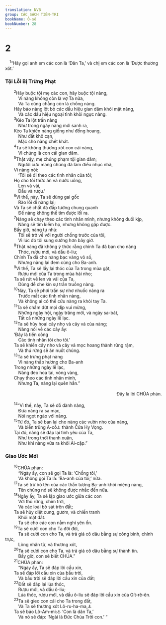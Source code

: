 ```yaml
---
translation: NVB
group: CÁC SÁCH TIÊN-TRI
bookName: Ô-sê 
bookNumber: 28
---
```


<div class="title"><h1>2</h1></div>
<span class="verse os_2_1"> <sup>1</sup>“Hãy gọi anh em các con là ‘Dân Ta,’ và chị em các con là ‘Được thương xót.’ <br/></span>
<div class="title"><h3>Tội Lỗi Bị Trừng Phạt </h3></div>
<span class="verse os_2_2">  <sup>2</sup>Hãy buộc tội mẹ các con, hãy buộc tội nàng, <br/>   Vì nàng không còn là vợ Ta nữa, <br/>   Và Ta cũng chẳng còn là chồng nàng. <br/>  Hãy bảo nàng lột bỏ các dấu hiệu gian dâm khỏi mặt nàng, <br/>   Và các dấu hiệu ngoại tình khỏi ngực nàng. <br/></span>
<span class="verse os_2_3">  <sup>3</sup>Kẻo Ta lột trần nàng <br/>   Như trong ngày nàng mới sanh ra, <br/>  Kẻo Ta khiến nàng giống như đồng hoang, <br/>   Như đất khô cạn, <br/>   Mặc cho nàng chết khát. <br/></span>
<span class="verse os_2_4">  <sup>4</sup>Ta sẽ không thương xót con cái nàng, <br/>   Vì chúng là con cái gian dâm. <br/></span>
<span class="verse os_2_5">  <sup>5</sup>Thật vậy, mẹ chúng phạm tội gian dâm; <br/>   Người cưu mang chúng đã làm điều nhục nhã, <br/>  Vì nàng nói: <br/>   ‘Tôi sẽ đi theo các tình nhân của tôi; <br/>  Họ cho tôi thức ăn và nước uống, <br/>   Len và vải, <br/>   Dầu và rượu.’ <br/></span>
<span class="verse os_2_6">  <sup>6</sup>Vì thế, này, Ta sẽ dùng gai gốc <br/>   Rào lối đi nàng lại; <br/>  Và Ta sẽ chất đá đắp tường chung quanh <br/>   Để nàng không thể tìm được lối ra. <br/></span>
<span class="verse os_2_7">  <sup>7</sup>Nàng sẽ chạy theo các tình nhân mình, nhưng không đuổi kịp, <br/>   Nàng sẽ tìm kiếm họ, nhưng không gặp được. <br/>  Bấy giờ, nàng tự nhủ: <br/>   Tôi sẽ trở về với người chồng trước của tôi, <br/>   Vì lúc đó tôi sung sướng hơn bây giờ. <br/></span>
<span class="verse os_2_8">  <sup>8</sup>Thật nàng đã không ý thức rằng chính Ta đã ban cho nàng <br/>   Thóc, rượu mới, và dầu ô-liu; <br/>  Chính Ta đã cho nàng bạc vàng vô số, <br/>   Nhưng nàng lại đem cúng cho Ba-anh. <br/></span>
<span class="verse os_2_9">  <sup>9</sup>Vì thế, Ta sẽ lấy lại thóc của Ta trong mùa gặt, <br/>   Rượu mới của Ta trong mùa hái nho; <br/>  Ta sẽ rút về len và vải của Ta, <br/>   Dùng để che kín sự trần truồng nàng. <br/></span>
<span class="verse os_2_10">  <sup>10</sup>Này, Ta sẽ phơi trần sự nhơ nhuốc nàng ra <br/>   Trước mắt các tình nhân nàng, <br/>   Và không ai có thể cứu nàng ra khỏi tay Ta. <br/></span>
<span class="verse os_2_11">  <sup>11</sup>Ta sẽ chấm dứt mọi dịp vui mừng, <br/>   Những ngày hội, ngày trăng mới, và ngày sa-bát, <br/>   Tất cả những ngày lễ lạc. <br/></span>
<span class="verse os_2_12">  <sup>12</sup>Ta sẽ hủy hoại cây nho và cây vả của nàng; <br/>   Nàng nói về các cây ấy: <br/>  ‘Đây là tiền công <br/>   Các tình nhân tôi cho tôi.’ <br/>  Ta sẽ khiến cây nho và cây vả mọc hoang thành rừng rậm, <br/>   Và thú rừng sẽ ăn nuốt chúng. <br/></span>
<span class="verse os_2_13">  <sup>13</sup>Ta sẽ trừng phạt nàng <br/>   Vì nàng thắp hương cho Ba-anh <br/>  Trong những ngày lễ lạc, <br/>   Nàng đeo hoa tai, vòng vàng, <br/>  Chạy theo các tình nhân mình, <br/>   Nhưng Ta, nàng lại quên hẳn.” <br/> <aside style="text-align:right;">Đây là lời CHÚA phán. </aside><br/></span>
<span class="verse os_2_14">  <sup>14</sup>“Vì thế, này, Ta sẽ dỗ dành nàng, <br/>   Đưa nàng ra sa mạc, <br/>   Nói ngọt ngào với nàng. <br/></span>
<span class="verse os_2_15">  <sup>15</sup>Từ đó, Ta sẽ ban lại cho nàng các vườn nho của nàng, <br/>   Và biến trũng A-cô<a data-toggle="tooltip" data-placement="bottom" title="Có nghĩa là ‘khuấy rối.’">⚓</a> thành Cửa Hy Vọng. <br/>  Tại đó, nàng sẽ đáp lại tình yêu của Ta, <br/>   Như trong thời thanh xuân, <br/>   Như khi nàng vừa ra khỏi Ai-cập.” <br/></span>
<div class="title"><h3>Giao Ước Mới </h3></div>
<span class="verse os_2_16">  <sup>16</sup>CHÚA phán: <br/>   “Ngày ấy, con sẽ gọi Ta là: ‘Chồng tôi,’ <br/>   Và không gọi Ta là: ‘Ba-anh của tôi,’ nữa. <br/></span>
<span class="verse os_2_17">  <sup>17</sup>Ta sẽ trừ bỏ tên của các thần tượng Ba-anh khỏi miệng nàng, <br/>   Tên chúng nó sẽ không được nhắc đến nữa. <br/></span>
<span class="verse os_2_18">  <sup>18</sup>Ngày ấy, Ta sẽ lập giao ước giữa các con <br/>   Với thú rừng, chim trời, <br/>   Và các loài bò sát trên đất; <br/>  Ta sẽ hủy diệt cung, gươm, và chiến tranh <br/>   Khỏi mặt đất. <br/>   Ta sẽ cho các con nằm nghỉ yên ổn. <br/></span>
<span class="verse os_2_19">  <sup>19</sup>Ta sẽ cưới con cho Ta đời đời, <br/>   Ta sẽ cưới con cho Ta, và trả giá cô dâu bằng sự công bình, chính trực, <br/>   Lòng nhân từ, và thương xót, <br/></span>
<span class="verse os_2_20">  <sup>20</sup>Ta sẽ cưới con cho Ta, và trả giá cô dâu bằng sự thành tín. <br/>   Bấy giờ, con sẽ biết CHÚA.” <br/></span>
<span class="verse os_2_21">  <sup>21</sup>CHÚA phán: <br/>   “Ngày ấy, Ta sẽ đáp lời cầu xin, <br/>  Ta sẽ đáp lời cầu xin của bầu trời, <br/>   Và bầu trời sẽ đáp lời cầu xin của đất; <br/></span>
<span class="verse os_2_22">  <sup>22</sup>Đất sẽ đáp lại lúa thóc, <br/>   Rượu mới, và dầu ô-liu; <br/>   Lúa thóc, rượu mới, và dầu ô-liu sẽ đáp lời cầu xin của Gít-rê-ên. <br/></span>
<span class="verse os_2_23">  <sup>23</sup>Ta sẽ gieo con cái cho Ta trong đất, <br/>   Và Ta sẽ thương xót Lô-ru-ha-ma,<a data-toggle="tooltip" data-placement="bottom" title="Tên này có nghĩa là ‘không được thương xót.’">⚓</a><br/>  Ta sẽ bảo Lô-Am-mi:<a data-toggle="tooltip" data-placement="bottom" title="Tên này có nghĩa là ‘không phải dân Ta.’">⚓</a> ‘Con là dân Ta,’ <br/>   Và nó sẽ đáp: ‘Ngài là Đức Chúa Trời con.’ ” <br/></span>
